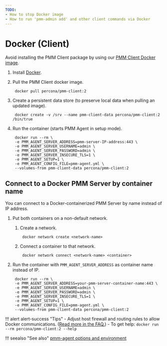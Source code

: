 ```yaml
---
TODO:
- How to stop Docker image
- How to run 'pmm-admin add' and other client commands via Docker
---
```


# Docker (Client)

Avoid installing the PMM Client package by using our [PMM Client Docker image](https://hub.docker.com/r/percona/pmm-client/tags/).

1. Install [Docker](https://docs.docker.com/get-docker/).

2. Pull the PMM Client docker image.

	    docker pull percona/pmm-client:2

3. Create a persistent data store (to preserve local data when pulling an updated image).

	    docker create -v /srv --name pmm-client-data percona/pmm-client:2 /bin/true

4. Run the container (starts PMM Agent in setup mode).

	    docker run --rm \
	    -e PMM_AGENT_SERVER_ADDRESS=pmm-server-IP-address:443 \
	    -e PMM_AGENT_SERVER_USERNAME=admin \
	    -e PMM_AGENT_SERVER_PASSWORD=admin \
	    -e PMM_AGENT_SERVER_INSECURE_TLS=1 \
	    -e PMM_AGENT_SETUP=1 \
	    -e PMM_AGENT_CONFIG_FILE=pmm-agent.yml \
	    --volumes-from pmm-client-data percona/pmm-client:2

## Connect to a Docker PMM Server by container name

You can connect to a Docker-containerized PMM Server by name instead of IP address.

1. Put both containers on a non-default network.

	1. Create a network.

			docker network create <network-name>

	2. Connect a container to that network.

			docker network connect <network-name> <container>

2. Run the container with `PMM_AGENT_SERVER_ADDRESS` as container name instead of IP.

	    docker run --rm \
	    -e PMM_AGENT_SERVER_ADDRESS=your-pmm-server-container-name:443 \
	    -e PMM_AGENT_SERVER_USERNAME=admin \
	    -e PMM_AGENT_SERVER_PASSWORD=admin \
	    -e PMM_AGENT_SERVER_INSECURE_TLS=1 \
	    -e PMM_AGENT_SETUP=1 \
	    -e PMM_AGENT_CONFIG_FILE=pmm-agent.yml \
	    --volumes-from pmm-client-data percona/pmm-client:2

!!! alert alert-success "Tips"
    - Adjust host firewall and routing rules to allow Docker communications. ([Read more in the FAQ.](../../faq.md#how-do-i-troubleshoot-communication-issues-between-pmm-client-and-pmm-server))
	- To get help: `docker run --rm percona/pmm-client:2 --help`

!!! seealso "See also"
    [pmm-agent options and environment](../../details/commands/pmm-agent.md#options-and-environment)
